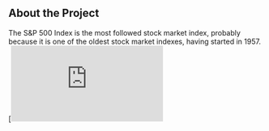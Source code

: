 ## About the Project


The S&P 500 Index is the most followed stock market index, probably because it is one of the oldest stock market indexes, having started in 1957. [![More explanation of the index here](https://stockmarketmba.com/whatisthesp500index.php)
